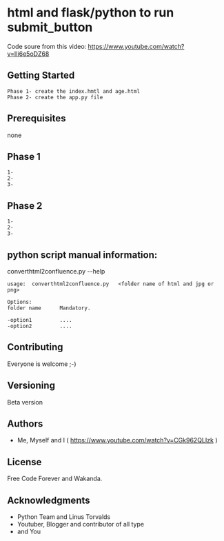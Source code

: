 # html and flask/python to run submit_button

 

Code soure from this video:
https://www.youtube.com/watch?v=IIi6e5oDZ68 
 
 
## Getting Started
 
    Phase 1- create the index.hmtl and age.html
    Phase 2- create the app.py file
 
## Prerequisites
 
  none
 
 
## Phase 1
 
    1-
    2-        
    3-
 
## Phase 2
 
    1-
    2-
    3-
 
 
##  python script manual information:
 
converthtml2confluence.py --help
 
    usage:  converthtml2confluence.py   <folder name of html and jpg or png>
 
    Options:
    folder name      Mandatory.
 
    -option1         ....
    -option2         .... 
 
 
 
## Contributing
 
Everyone is welcome ;-)
 
 
## Versioning
 
Beta version
 
## Authors
 
* Me, Myself and I ( https://www.youtube.com/watch?v=CGk962QLIzk )
 
 
## License
 
Free Code Forever and Wakanda.
 
## Acknowledgments
 
* Python Team and Linus Torvalds
* Youtuber, Blogger and contributor of all type
* and You